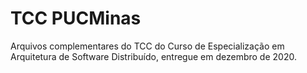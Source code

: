 # TCC PUCMinas
Arquivos complementares do TCC do Curso de Especialização em Arquitetura de Software Distribuído, entregue em dezembro de 2020.

